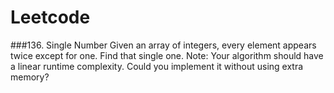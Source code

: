 # Leetcode

###136. Single Number
Given an array of integers, every element appears twice except for one. Find that single one.
Note: Your algorithm should have a linear runtime complexity. Could you implement it without using extra memory? 
